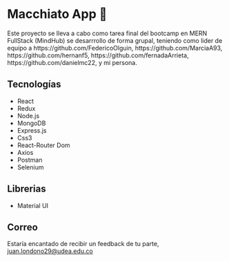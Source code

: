 <h1> Macchiato App 🥤</h1>
<p>Este proyecto se lleva a cabo como tarea final del bootcamp en MERN FullStack (MindHub) se desarrrollo de forma grupal, teniendo como lider de equipo a https://github.com/FedericoOlguin, https://github.com/MarciaA93, https://github.com/hernanf5, https://github.com/fernadaArrieta, https://github.com/danielmc22, y mi persona.</p>
<h2>Tecnologías</h2>
<ul>
    <li>React</li>
    <li>Redux</li>
  <li>Node.js</li>
  <li>MongoDB</li>
  <li>Express.js</li>
  <li>Css3</li>
    <li>React-Router Dom</li>
  <li>Axios</li>
  <li>Postman</li>
  <li>Selenium</li>
</ul>

<h2>Librerias</h2>
<ul>
    <li>Material UI</li>
    
</ul>


 <h2>Correo</h2>
 <p>Estaría encantado de recibir un feedback de tu parte,  <a href="mailto:juan.londono29@udea.edu.co">juan.londono29@udea.edu.co</a></p>
